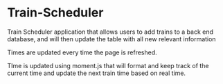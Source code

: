 # Train-Scheduler

Train Scheduler application that allows users to add trains to a back end database, and will then update the table with all new relevant information

Times are updated every time the page is refreshed.

TIme is updated using moment.js that will format and keep track of the current time and update the next train time based on real time.
